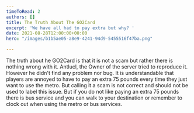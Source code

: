 ```yaml
---
timeToRead: 2
authors: []
title: The Truth About The GO2Card
excerpt: 'We have all had to pay extra but why? '
date: 2021-08-28T12:00:00+00:00
hero: "/images/b1b5ae05-a8e9-4241-94d9-5455516f47ba.png"

---
```

The truth about he GO2Card is that it is not a scam but rather there is nothing wrong with it.  Antlucl, the Owner of the server tried to reproduce it. However he didn't find any problem nor bug. It is understandable that players are annoyed to have to pay an extra 75 pounds every time they just want to use the metro. But calling it a scam is not correct and should not be used to label this issue.  But if you do not like paying an extra 75 pounds there is bus service and you can walk to your destination or remember to clock out when using the metro or bus services.